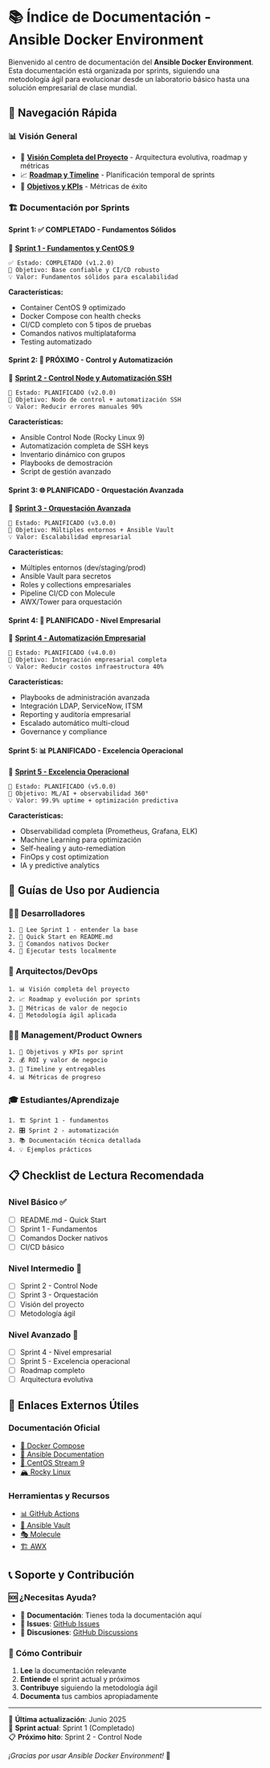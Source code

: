 # 📚 Índice de Documentación - Ansible Docker Environment

Bienvenido al centro de documentación del **Ansible Docker Environment**. Esta documentación está organizada por sprints, siguiendo una metodología ágil para evolucionar desde un laboratorio básico hasta una solución empresarial de clase mundial.

## 🎯 Navegación Rápida

### 📊 Visión General
- 🌟 **[Visión Completa del Proyecto](project-vision.md)** - Arquitectura evolutiva, roadmap y métricas
- 📈 **[Roadmap y Timeline](project-vision.md#-roadmap-temporal)** - Planificación temporal de sprints
- 🎯 **[Objetivos y KPIs](project-vision.md#-criterios-de-éxito-del-proyecto)** - Métricas de éxito

### 🏗️ Documentación por Sprints

#### Sprint 1: ✅ **COMPLETADO** - Fundamentos Sólidos
📖 **[Sprint 1 - Fundamentos y CentOS 9](sprint1.md)**
```
✅ Estado: COMPLETADO (v1.2.0)
🎯 Objetivo: Base confiable y CI/CD robusto
💡 Valor: Fundamentos sólidos para escalabilidad
```
**Características:**
- Container CentOS 9 optimizado
- Docker Compose con health checks
- CI/CD completo con 5 tipos de pruebas
- Comandos nativos multiplataforma
- Testing automatizado

#### Sprint 2: 📅 **PRÓXIMO** - Control y Automatización
📖 **[Sprint 2 - Control Node y Automatización SSH](sprint2.md)**
```
📅 Estado: PLANIFICADO (v2.0.0)
🎯 Objetivo: Nodo de control + automatización SSH
💡 Valor: Reducir errores manuales 90%
```
**Características:**
- Ansible Control Node (Rocky Linux 9)
- Automatización completa de SSH keys
- Inventario dinámico con grupos
- Playbooks de demostración
- Script de gestión avanzado

#### Sprint 3: 🌐 **PLANIFICADO** - Orquestación Avanzada
📖 **[Sprint 3 - Orquestación Avanzada](sprint3.md)**
```
📅 Estado: PLANIFICADO (v3.0.0)
🎯 Objetivo: Múltiples entornos + Ansible Vault
💡 Valor: Escalabilidad empresarial
```
**Características:**
- Múltiples entornos (dev/staging/prod)
- Ansible Vault para secretos
- Roles y collections empresariales
- Pipeline CI/CD con Molecule
- AWX/Tower para orquestación

#### Sprint 4: 🏢 **PLANIFICADO** - Nivel Empresarial
📖 **[Sprint 4 - Automatización Empresarial](sprint4.md)**
```
📅 Estado: PLANIFICADO (v4.0.0)
🎯 Objetivo: Integración empresarial completa
💡 Valor: Reducir costos infraestructura 40%
```
**Características:**
- Playbooks de administración avanzada
- Integración LDAP, ServiceNow, ITSM
- Reporting y auditoría empresarial
- Escalado automático multi-cloud
- Governance y compliance

#### Sprint 5: 📊 **PLANIFICADO** - Excelencia Operacional
📖 **[Sprint 5 - Excelencia Operacional](sprint5.md)**
```
📅 Estado: PLANIFICADO (v5.0.0)
🎯 Objetivo: ML/AI + observabilidad 360°
💡 Valor: 99.9% uptime + optimización predictiva
```
**Características:**
- Observabilidad completa (Prometheus, Grafana, ELK)
- Machine Learning para optimización
- Self-healing y auto-remediation
- FinOps y cost optimization
- IA y predictive analytics

## 🎯 Guías de Uso por Audiencia

### 👨‍💻 Desarrolladores
```
1. 📖 Lee Sprint 1 - entender la base
2. 🚀 Quick Start en README.md
3. 🔧 Comandos nativos Docker
4. 🧪 Ejecutar tests localmente
```

### 🏢 Arquitectos/DevOps
```
1. 📊 Visión completa del proyecto
2. 📈 Roadmap y evolución por sprints
3. 🎯 Métricas de valor de negocio
4. 🔄 Metodología ágil aplicada
```

### 👨‍💼 Management/Product Owners
```
1. 🎯 Objetivos y KPIs por sprint
2. 💰 ROI y valor de negocio
3. 📅 Timeline y entregables
4. 📊 Métricas de progreso
```

### 🎓 Estudiantes/Aprendizaje
```
1. 🏗️ Sprint 1 - fundamentos
2. 🎛️ Sprint 2 - automatización
3. 📚 Documentación técnica detallada
4. 💡 Ejemplos prácticos
```

## 📋 Checklist de Lectura Recomendada

### Nivel Básico ✅
- [ ] README.md - Quick Start
- [ ] Sprint 1 - Fundamentos
- [ ] Comandos Docker nativos
- [ ] CI/CD básico

### Nivel Intermedio 🎯
- [ ] Sprint 2 - Control Node
- [ ] Sprint 3 - Orquestación
- [ ] Visión del proyecto
- [ ] Metodología ágil

### Nivel Avanzado 🚀
- [ ] Sprint 4 - Nivel empresarial
- [ ] Sprint 5 - Excelencia operacional
- [ ] Roadmap completo
- [ ] Arquitectura evolutiva

## 🔗 Enlaces Externos Útiles

### Documentación Oficial
- [🐳 Docker Compose](https://docs.docker.com/compose/)
- [🔧 Ansible Documentation](https://docs.ansible.com/)
- [🐧 CentOS Stream 9](https://centos.org/centos-stream/)
- [🏔️ Rocky Linux](https://rockylinux.org/documentation/)

### Herramientas y Recursos
- [📊 GitHub Actions](https://docs.github.com/en/actions)
- [🔐 Ansible Vault](https://docs.ansible.com/ansible/latest/user_guide/vault.html)
- [🎭 Molecule](https://molecule.readthedocs.io/)
- [🏗️ AWX](https://github.com/ansible/awx)

## 📞 Soporte y Contribución

### 🆘 ¿Necesitas Ayuda?
- 📖 **Documentación**: Tienes toda la documentación aquí
- 🐛 **Issues**: [GitHub Issues](https://github.com/tu-usuario/ansible-docker/issues)
- 💬 **Discusiones**: [GitHub Discussions](https://github.com/tu-usuario/ansible-docker/discussions)

### 🤝 Cómo Contribuir
1. **Lee** la documentación relevante
2. **Entiende** el sprint actual y próximos
3. **Contribuye** siguiendo la metodología ágil
4. **Documenta** tus cambios apropiadamente

---

📅 **Última actualización**: Junio 2025  
🚀 **Sprint actual**: Sprint 1 (Completado)  
📋 **Próximo hito**: Sprint 2 - Control Node

*¡Gracias por usar Ansible Docker Environment!* 🎉
